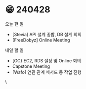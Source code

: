 # 😁 240428

오늘 한 일

* \[Stevia] API 설계 종합, DB 설계 회의
* \[FreeDobyz] Online Meeting

내일 할 일

* \[GC} EC2, RDS 설정 및 Online 회의
* Capstone Meeting
* \[Wafo] 연관 관계 메서드 등 작업 진행

\
